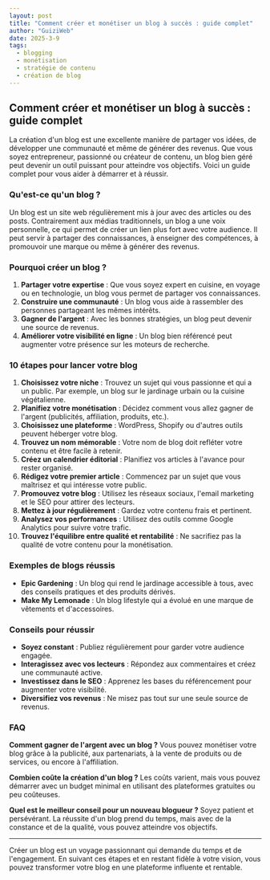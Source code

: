 ```yaml
---
layout: post
title: "Comment créer et monétiser un blog à succès : guide complet"
author: "GuiziWeb"
date: 2025-3-9
tags:
  - blogging
  - monétisation
  - stratégie de contenu
  - création de blog
---
```


## Comment créer et monétiser un blog à succès : guide complet

La création d'un blog est une excellente manière de partager vos idées, de développer une communauté et même de générer des revenus. Que vous soyez entrepreneur, passionné ou créateur de contenu, un blog bien géré peut devenir un outil puissant pour atteindre vos objectifs. Voici un guide complet pour vous aider à démarrer et à réussir.

### **Qu'est-ce qu'un blog ?**

Un blog est un site web régulièrement mis à jour avec des articles ou des posts. Contrairement aux médias traditionnels, un blog a une voix personnelle, ce qui permet de créer un lien plus fort avec votre audience. Il peut servir à partager des connaissances, à enseigner des compétences, à promouvoir une marque ou même à générer des revenus.

### **Pourquoi créer un blog ?**

1. **Partager votre expertise** : Que vous soyez expert en cuisine, en voyage ou en technologie, un blog vous permet de partager vos connaissances.
2. **Construire une communauté** : Un blog vous aide à rassembler des personnes partageant les mêmes intérêts.
3. **Gagner de l'argent** : Avec les bonnes stratégies, un blog peut devenir une source de revenus.
4. **Améliorer votre visibilité en ligne** : Un blog bien référencé peut augmenter votre présence sur les moteurs de recherche.

### **10 étapes pour lancer votre blog**

1. **Choisissez votre niche** : Trouvez un sujet qui vous passionne et qui a un public. Par exemple, un blog sur le jardinage urbain ou la cuisine végétalienne.
2. **Planifiez votre monétisation** : Décidez comment vous allez gagner de l'argent (publicités, affiliation, produits, etc.).
3. **Choisissez une plateforme** : WordPress, Shopify ou d'autres outils peuvent héberger votre blog.
4. **Trouvez un nom mémorable** : Votre nom de blog doit refléter votre contenu et être facile à retenir.
5. **Créez un calendrier éditorial** : Planifiez vos articles à l'avance pour rester organisé.
6. **Rédigez votre premier article** : Commencez par un sujet que vous maîtrisez et qui intéresse votre public.
7. **Promouvez votre blog** : Utilisez les réseaux sociaux, l'email marketing et le SEO pour attirer des lecteurs.
8. **Mettez à jour régulièrement** : Gardez votre contenu frais et pertinent.
9. **Analysez vos performances** : Utilisez des outils comme Google Analytics pour suivre votre trafic.
10. **Trouvez l'équilibre entre qualité et rentabilité** : Ne sacrifiez pas la qualité de votre contenu pour la monétisation.

### **Exemples de blogs réussis**

- **Epic Gardening** : Un blog qui rend le jardinage accessible à tous, avec des conseils pratiques et des produits dérivés.
- **Make My Lemonade** : Un blog lifestyle qui a évolué en une marque de vêtements et d'accessoires.

### **Conseils pour réussir**

- **Soyez constant** : Publiez régulièrement pour garder votre audience engagée.
- **Interagissez avec vos lecteurs** : Répondez aux commentaires et créez une communauté active.
- **Investissez dans le SEO** : Apprenez les bases du référencement pour augmenter votre visibilité.
- **Diversifiez vos revenus** : Ne misez pas tout sur une seule source de revenus.

### **FAQ**

**Comment gagner de l'argent avec un blog ?**
Vous pouvez monétiser votre blog grâce à la publicité, aux partenariats, à la vente de produits ou de services, ou encore à l'affiliation.

**Combien coûte la création d'un blog ?**
Les coûts varient, mais vous pouvez démarrer avec un budget minimal en utilisant des plateformes gratuites ou peu coûteuses.

**Quel est le meilleur conseil pour un nouveau blogueur ?**
Soyez patient et persévérant. La réussite d'un blog prend du temps, mais avec de la constance et de la qualité, vous pouvez atteindre vos objectifs.

---

Créer un blog est un voyage passionnant qui demande du temps et de l'engagement. En suivant ces étapes et en restant fidèle à votre vision, vous pouvez transformer votre blog en une plateforme influente et rentable.
